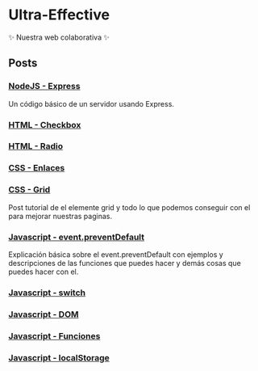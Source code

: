 # Ultra-Effective

✨ Nuestra web colaborativa ✨

## Posts

### [NodeJS - Express](/posts/intro_express.md)

Un código básico de un servidor usando Express.

### [HTML - Checkbox](/posts/checkbox.md)

### [HTML - Radio](/posts/post_Cristian.md)

### [CSS - Enlaces](/posts/post_estilado_de_enlaces_Javi.md)

### [CSS - Grid](/posts/Post_Lucas.md)

Post tutorial de el elemente grid y todo lo que podemos conseguir con el para mejorar nuestras paginas.

### [Javascript - event.preventDefault](/posts/post_Lucas_event.preventDefault().md)

Explicación básica sobre el event.preventDefault con ejemplos y descripciones de las funciones que puedes hacer y demás cosas que puedes hacer con el.

### [Javascript - switch](/posts/post_switch.md)

### [Javascript - DOM](/posts/DOM_element_js.md)

### [Javascript - Funciones](/posts/Explicacion.md)

### [Javascript - localStorage](/posts/post_camacho.md)


